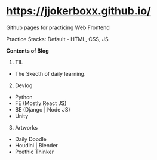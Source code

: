 # https://jjokerboxx.github.io/
Github pages for practicing Web Frontend

Practice Stacks:
Default - HTML, CSS, JS


**Contents of Blog**


1. TIL
- The Skecth of daily learning. 


2. Devlog
- Python
- FE (Mostly React JS)
- BE (Django | Node JS)
- Unity


3. Artworks
- Daily Doodle
- Houdini | Blender
- Poethic Thinker

